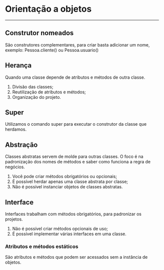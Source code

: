 <h1>Orientação a objetos</h1>
<hr>

<h2>Construtor nomeados</h2>
<p>São construtores complementares, para criar basta adicionar um nome, exemplo: Pessoa.cliente() ou Pessoa.usuario()</p>

<h2>Herança</h2>
<p>Quando uma classe depende de atributos e métodos de outra classe.</p>
<ol>
    <li>Divisão das classes;</li>
    <li>Reutilização de atributos e métodos;</li>
    <li>Organização do projeto.</li>
</ol>

<h2>Super</h2>
<p>Utilizamos o comando super para executar o construtor da classe que herdamos.</p>

<h2>Abstração</h2>
<p>Classes abstratas servem de molde para outras classes. O foco é na padronização dos nomes de métodos e saber como funciona a regra de negócios.</p>
<ol>
    <li>Você pode criar métodos obrigatórios ou opcionais;</li>
    <li>É possível herdar apenas uma classe abstrata por classe;</li>
    <li>Não é possível instanciar objetos de classes abstratas.</li>
</ol>

<h2>Interface</h2>
<p>Interfaces trabalham com métodos obrigatórios, para padronizar os projetos.</p>
<ol>
    <li>Não é possível criar métodos opcionais de uso;</li>
    <li>É possível implementar várias interfaces em uma classe.</li>
</ol>

<h3>Atributos e métodos estáticos</h3>
<p>São atributos e métodos que podem ser acessados sem a instância de objetos.</p>